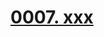# [0007. xxx](https://github.com/Tdahuyou/chrome/tree/main/0007.%20xxx)

<!-- region:toc -->

<!-- endregion:toc -->


